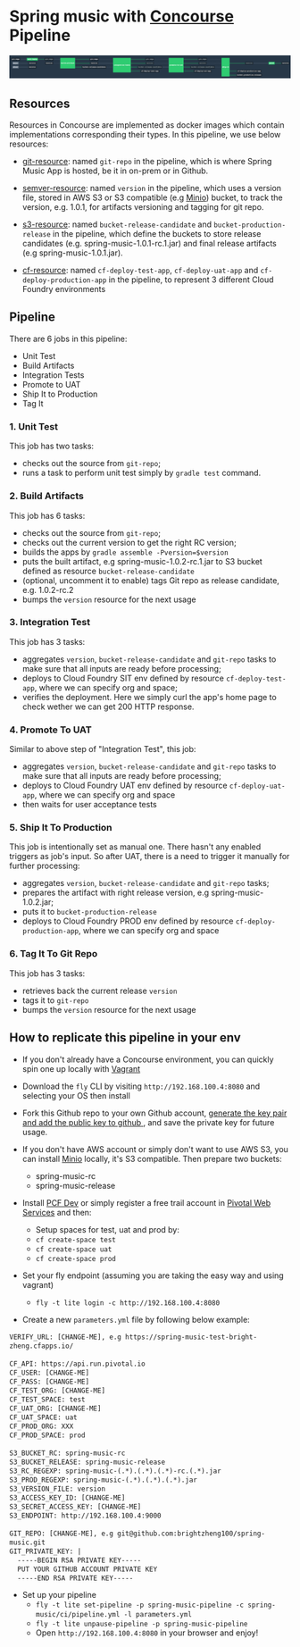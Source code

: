 # Spring music with [Concourse](http://councourse.ci) Pipeline

![](images/pipeline.png)

## Resources

Resources in Concourse are implemented as docker images which contain implementations corresponding their types. In this pipeline, we use below resources:

- [git-resource](https://github.com/concourse/git-resource): named `git-repo` in the pipeline, which is where Spring Music App is hosted, be it in on-prem or in Github.

- [semver-resource](https://github.com/concourse/semver-resource): named `version` in the pipeline, which uses a version file, stored in AWS S3 or S3 compatible (e.g [Minio](https://www.minio.io/)) bucket, to track the version, e.g. 1.0.1, for artifacts versioning and tagging for git repo.

- [s3-resource](https://github.com/concourse/s3-resource): named `bucket-release-candidate` and `bucket-production-release` in the pipeline, which define the buckets to store release candidates (e.g. spring-music-1.0.1-rc.1.jar) and final release artifacts (e.g spring-music-1.0.1.jar).

- [cf-resource](https://github.com/concourse/cf-resource): named `cf-deploy-test-app`, `cf-deploy-uat-app` and `cf-deploy-production-app` in the pipeline, to represent 3 different Cloud Foundry environments  


## Pipeline

There are 6 jobs in this pipeline:
- Unit Test
- Build Artifacts
- Integration Tests
- Promote to UAT
- Ship It to Production
- Tag It

### 1. Unit Test

This job has two tasks:
* checks out the source from `git-repo`;
* runs a task to perform unit test simply by `gradle test` command.


### 2. Build Artifacts

This job has 6 tasks:
* checks out the source from `git-repo`;
* checks out the current version to get the right RC version;
* builds the apps by `gradle assemble -Pversion=$version`
* puts the built artifact, e.g spring-music-1.0.2-rc.1.jar to S3 bucket defined as resource `bucket-release-candidate`
* (optional, uncomment it to enable) tags Git repo as release candidate, e.g. 1.0.2-rc.2
* bumps the `version` resource for the next usage

### 3. Integration Test

This job has 3 tasks:
* aggregates `version`, `bucket-release-candidate` and `git-repo` tasks to make sure that all inputs are ready before processing;
* deploys to Cloud Foundry SIT env defined by resource `cf-deploy-test-app`, where we can specify org and space;
* verifies the deployment. Here we simply curl the app's home page to check wether we can get 200 HTTP response.

### 4. Promote To UAT

Similar to above step of "Integration Test", this job:
* aggregates `version`, `bucket-release-candidate` and `git-repo` tasks to make sure that all inputs are ready before processing;
* deploys to Cloud Foundry UAT env defined by resource `cf-deploy-uat-app`, where we can specify org and space
* then waits for user acceptance tests

### 5. Ship It To Production

This job is intentionally set as manual one. There hasn't any enabled triggers as job's input. So after UAT, there is a need to trigger it manually for further processing:
* aggregates `version`, `bucket-release-candidate` and `git-repo` tasks;
* prepares the artifact with right release version, e.g spring-music-1.0.2.jar;
* puts it to `bucket-production-release`
* deploys to Cloud Foundry PROD env defined by resource `cf-deploy-production-app`, where we can specify org and space

### 6. Tag It To Git Repo

This job has 3 tasks:
* retrieves back the current release `version`
* tags it to `git-repo`
* bumps the `version` resource for the next usage


## How to replicate this pipeline in your env

* If you don't already have a Concourse environment, you can quickly spin one up locally with [Vagrant](https://concourse.ci/vagrant.html)

* Download the `fly` CLI by visiting `http://192.168.100.4:8080` and selecting your OS then install

* Fork this Github repo to your own Github account, [ generate the key pair and add the public key to github ](https://help.github.com/articles/generating-ssh-keys/), and save the private key for future usage.

* If you don't have AWS account or simply don't want to use AWS S3, you can install [Minio](https://www.minio.io/) locally, it's S3 compatible. Then prepare two buckets:
  * spring-music-rc
  * spring-music-release

* Install [PCF Dev](http://pivotal.io/pcf-dev) or simply register a free trail account in [Pivotal Web Services](https://pws.pivotal.io/) and then:
  * Setup spaces for test, uat and prod by:
  * `cf create-space test`
  * `cf create-space uat`
  * `cf create-space prod`


* Set your fly endpoint (assuming you are taking the easy way and using vagrant)

  * `fly -t lite login -c http://192.168.100.4:8080`

* Create a new `parameters.yml` file by following below example:

```
VERIFY_URL: [CHANGE-ME], e.g https://spring-music-test-bright-zheng.cfapps.io/

CF_API: https://api.run.pivotal.io
CF_USER: [CHANGE-ME]
CF_PASS: [CHANGE-ME]
CF_TEST_ORG: [CHANGE-ME]
CF_TEST_SPACE: test
CF_UAT_ORG: [CHANGE-ME]
CF_UAT_SPACE: uat
CF_PROD_ORG: XXX
CF_PROD_SPACE: prod

S3_BUCKET_RC: spring-music-rc
S3_BUCKET_RELEASE: spring-music-release
S3_RC_REGEXP: spring-music-(.*).(.*).(.*)-rc.(.*).jar
S3_PROD_REGEXP: spring-music-(.*).(.*).(.*).jar
S3_VERSION_FILE: version
S3_ACCESS_KEY_ID: [CHANGE-ME]
S3_SECRET_ACCESS_KEY: [CHANGE-ME]
S3_ENDPOINT: http://192.168.100.4:9000

GIT_REPO: [CHANGE-ME], e.g git@github.com:brightzheng100/spring-music.git
GIT_PRIVATE_KEY: |
  -----BEGIN RSA PRIVATE KEY-----
  PUT YOUR GITHUB ACCOUNT PRIVATE KEY
  -----END RSA PRIVATE KEY-----

```

  * Set up your pipeline
    * `fly -t lite set-pipeline -p spring-music-pipeline -c spring-music/ci/pipeline.yml -l parameters.yml`
    * `fly -t lite unpause-pipeline -p spring-music-pipeline`
    * Open `http://192.168.100.4:8080` in your browser and enjoy!
